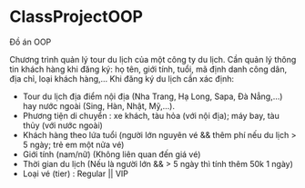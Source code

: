 # ClassProjectOOP
Đồ án OOP

Chương trình quản lý tour du lịch của một công ty du lịch.
Cần quản lý thông tin khách hàng khi đăng ký: họ tên, giới tính, tuổi, mã định danh công dân, địa chỉ, loại khách hàng,…
Khi đăng ký du lịch cần xác định: 
- Tour du lịch địa điểm nội địa (Nha Trang, Hạ Long, Sapa, Đà Nẳng,…) hay nước ngoài (Sing, Hàn, Nhật, Mỹ,…).
- Phương tiện di chuyển : xe khách, tàu hỏa (với nội địa);  máy bay, tàu thủy (với nước ngoài)
- Khách hàng theo lứa tuổi (người lớn nguyên vé && thêm phí nếu du lịch > 5 ngày; trẻ em một nửa vé)
- Giới tính (nam/nữ) (Không liên quan đến giá vé)
- Thời gian du lịch (Nếu là người lớn && > 5 ngày thì tính thêm 50k 1 ngày)
- Loại vé (tier) : Regular || VIP  
